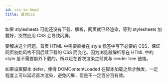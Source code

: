 ```yaml
---
id: css-in-head
title: 首页CSS
---
```


如果 stylesheets 可能还没有下载、解析，网页就已经渲染，等到 stylesheets 加载好，突然应用 CSS 会导致闪屏。

要解决这个问题，首页 HTML 中需要直接在 style 标签中写下必要的 CSS，保证网页初始风格不因后续下载的 CSS 而变化。因为浏览器解析写在 HTML 中的 style 是不需要额外下载的，所以赶在首次渲染之前就与 render tree 链接。

如果设置脚本 defer，使得 DOMContentLoaded 在脚本加载之后才触发，一定程度上可以延迟首次渲染，避免闪屏，但是不一定百分百有效。
